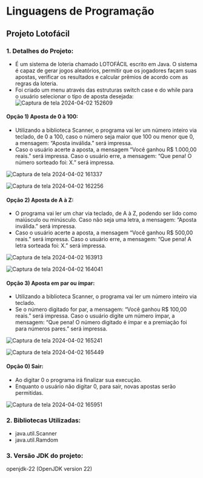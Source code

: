# Linguagens de Programação
## Projeto Lotofácil
### 1. Detalhes do Projeto:
- É um sistema de loteria chamado LOTOFÁCIL escrito em Java. O sistema é capaz de gerar jogos aleatórios, permitir que os jogadores façam suas apostas, verificar os resultados e calcular prêmios de acordo com as regras da loteria.
- Foi criado um menu através das estruturas switch case e do while para o usuário selecionar o tipo de aposta desejada:
![Captura de tela 2024-04-02 152609](https://github.com/CarlosEOsawaC/LP/assets/164787161/163c539e-4fd1-4299-810e-0476cd7beea8)
#### Opção 1) Aposta de 0 à 100:
  - Utilizando a biblioteca Scanner, o programa vai ler um número inteiro via teclado, de 0 a 100, caso o número seja maior que 100 ou menor que 0, a mensagem: “Aposta inválida.” será impressa.
  - Caso o usuário acerte a aposta, a mensagem “Você ganhou R$ 1.000,00 reais.” será impressa. Caso o usuário erre, a mensagem: “Que pena! O número sorteado foi: X.” será impressa.

![Captura de tela 2024-04-02 161337](https://github.com/CarlosEOsawaC/LP/assets/164787161/28b486ab-479f-4d76-8150-e756bb760bee)

![Captura de tela 2024-04-02 162256](https://github.com/CarlosEOsawaC/LP/assets/164787161/f9594f05-9426-46fe-8f78-a5fef80dc335)

#### Opção 2) Aposta de A à Z:
  - O programa vai ler um char via teclado, de A à Z, podendo ser lido como maiúsculo ou minúsculo. Caso não seja uma letra, a mensagem: “Aposta inválida.” será impressa.
  - Caso o usuário acerte a aposta, a mensagem “Você ganhou R$ 500,00 reais.” será impressa. Caso o usuário erre, a mensagem: “Que pena! A letra sorteada foi: X.” será impressa.

![Captura de tela 2024-04-02 163913](https://github.com/CarlosEOsawaC/LP/assets/164787161/845810fe-d7c1-41df-b47c-93510e6ea172)

![Captura de tela 2024-04-02 164041](https://github.com/CarlosEOsawaC/LP/assets/164787161/090619fc-d4ce-4456-9fe6-c1354c946237)

#### Opção 3) Aposta em par ou ímpar:
  - Utilizando a biblioteca Scanner, o programa vai ler um número inteiro via teclado.
  - Se o número digitado for par, a mensagem: “Você ganhou R$ 100,00 reais.” será impressa. Caso o usuário digite um número ímpar, a mensagem: “Que pena! O número digitado é ímpar e a premiação foi para números pares.” será impressa.

![Captura de tela 2024-04-02 165241](https://github.com/CarlosEOsawaC/LP/assets/164787161/4f42d276-523d-4650-9a3d-0051b4093126)

![Captura de tela 2024-04-02 165449](https://github.com/CarlosEOsawaC/LP/assets/164787161/9da145c9-23cb-4c2a-80ed-bb047662a338)

#### Opção 0) Sair:
  - Ao digitar 0 o programa irá finalizar sua execução.
  - Enquanto o usuário não digitar 0, para sair, novas apostas serão permitidas.

![Captura de tela 2024-04-02 165951](https://github.com/CarlosEOsawaC/LP/assets/164787161/638653e3-fa11-43c1-bb7b-f31123c349c0)

### 2. Bibliotecas Utilizadas:
- java.util.Scanner
- java.util.Ramdom
### 3. Versão JDK do projeto:
openjdk-22 (OpenJDK version 22)
